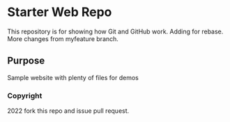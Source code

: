 # Starter Web Repo

This repository is for showing how Git and GitHub work. Adding for rebase. More changes from myfeature branch.

## Purpose

Sample website with plenty of files for demos

### Copyright

2022
fork this repo and issue pull request.
